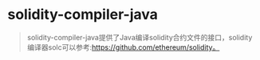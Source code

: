 # solidity-compiler-java

>solidity-compiler-java提供了Java编译solidity合约文件的接口，solidity编译器solc可以参考:https://github.com/ethereum/solidity。
